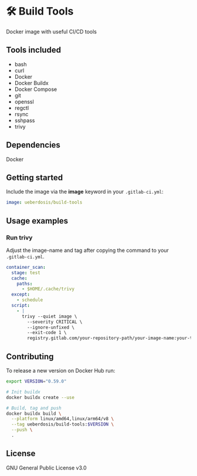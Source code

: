 # 🛠️ Build Tools

Docker image with useful CI/CD tools

## Tools included

- bash
- curl
- Docker
- Docker Buildx
- Docker Compose
- git
- openssl
- regctl
- rsync
- sshpass
- trivy

## Dependencies

Docker

## Getting started

Include the image via the **image** keyword in your `.gitlab-ci.yml`:

```yaml
image: ueberdosis/build-tools
```

## Usage examples

### Run trivy

Adjust the image-name and tag after copying the command to your `.gitlab-ci.yml`.

```yaml
container_scan:
  stage: test
  cache:
    paths:
      - $HOME/.cache/trivy
  except:
    - schedule
  script:
    - |
      trivy --quiet image \
        --severity CRITICAL \
        --ignore-unfixed \
        --exit-code 1 \
        registry.gitlab.com/your-repository-path/your-image-name:your-tag
```

## Contributing

To release a new version on Docker Hub run:

```bash
export VERSION="0.59.0"

# Init buildx
docker buildx create --use

# Build, tag and push
docker buildx build \
  --platform linux/amd64,linux/arm64/v8 \
  --tag ueberdosis/build-tools:$VERSION \
  --push \
  .
```

## License

GNU General Public License v3.0
